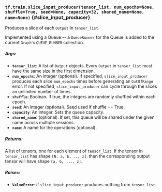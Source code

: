 ### `tf.train.slice_input_producer(tensor_list, num_epochs=None, shuffle=True, seed=None, capacity=32, shared_name=None, name=None)` {#slice_input_producer}

Produces a slice of each `Output` in `tensor_list`.

Implemented using a Queue -- a `QueueRunner` for the Queue
is added to the current `Graph`'s `QUEUE_RUNNER` collection.

##### Args:


*  <b>`tensor_list`</b>: A list of `Output` objects. Every `Output` in
    `tensor_list` must have the same size in the first dimension.
*  <b>`num_epochs`</b>: An integer (optional). If specified, `slice_input_producer`
    produces each slice `num_epochs` times before generating
    an `OutOfRange` error. If not specified, `slice_input_producer` can cycle
    through the slices an unlimited number of times.
*  <b>`shuffle`</b>: Boolean. If true, the integers are randomly shuffled within each
    epoch.
*  <b>`seed`</b>: An integer (optional). Seed used if shuffle == True.
*  <b>`capacity`</b>: An integer. Sets the queue capacity.
*  <b>`shared_name`</b>: (optional). If set, this queue will be shared under the given
    name across multiple sessions.
*  <b>`name`</b>: A name for the operations (optional).

##### Returns:

  A list of tensors, one for each element of `tensor_list`.  If the tensor
  in `tensor_list` has shape `[N, a, b, .., z]`, then the corresponding output
  tensor will have shape `[a, b, ..., z]`.

##### Raises:


*  <b>`ValueError`</b>: if `slice_input_producer` produces nothing from `tensor_list`.

